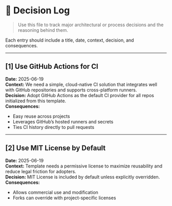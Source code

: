 # 📜 Decision Log

> Use this file to track major architectural or process decisions and the reasoning behind them.

Each entry should include a title, date, context, decision, and consequences.

---

## [1] Use GitHub Actions for CI

**Date:** 2025-06-19  
**Context:** We need a simple, cloud-native CI solution that integrates well with GitHub repositories and supports cross-platform runners.  
**Decision:** Adopt GitHub Actions as the default CI provider for all repos initialized from this template.  
**Consequences:**  
- Easy reuse across projects  
- Leverages GitHub’s hosted runners and secrets  
- Ties CI history directly to pull requests

---

## [2] Use MIT License by Default

**Date:** 2025-06-19  
**Context:** Template needs a permissive license to maximize reusability and reduce legal friction for adopters.  
**Decision:** MIT License is included by default unless explicitly overridden.  
**Consequences:**  
- Allows commercial use and modification  
- Forks can override with project-specific licenses
